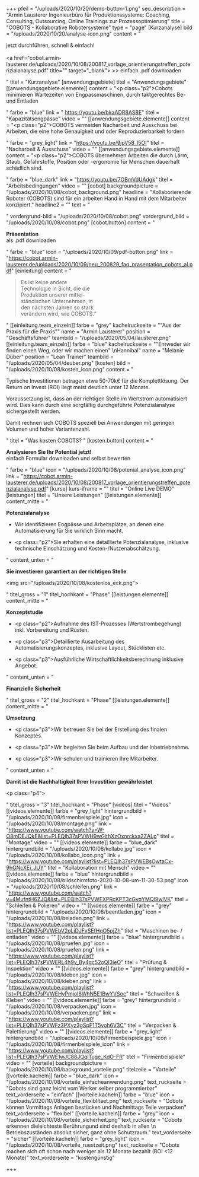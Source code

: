 +++
pfeil = "/uploads/2020/10/20/demo-button-1.png"
seo_description = "Armin Lausterer Ingenieurbüro für Produktionssysteme: Coaching, Consulting, Outsourcing, Online Trainings zur Prozessoptimierung"
title = "COBOTS - Kollaborative Robotersysteme"
type = "page"
[Kurzanalyse]
bild = "/uploads/2020/10/20/analyse-icon.png"
content = "<p>jetzt durchführen, schnell &amp; einfach!<br> <br><a href=\"cobot.armin-lausterer.de/uploads/2020/10/08/200817_vorlage_orientierungstreffen_potenzialanalyse.pdf\" title=\"\" target=\"_blank\"> &gt;&gt; einfach .pdf downloaden</a></p>"
titel = "Kurzanalyse"
[anwendungsgebiete]
titel = "Anwendungsgebiete"
[[anwendungsgebiete.elemente]]
content = "<p class=\"p2\">Cobots minimieren Wartezeiten von Engpassmaschinen, durch taktgerechtes Be- und Entladen</p>"
farbe = "blue"
link = " https://youtu.be/bkaADR8AS8E"
titel = "Kapazitätsengpässe"
video = ""
[[anwendungsgebiete.elemente]]
content = "<p class=\"p2\">COBOTS vermeiden Nacharbeit und Ausschuss bei Arbeiten, die eine hohe Genauigkeit und oder Reproduzierbarkeit fordern</p>"
farbe = "grey_light"
link = "https://youtu.be/9jpV58_l5OI"
titel = "Nacharbeit & Ausschuss"
video = ""
[[anwendungsgebiete.elemente]]
content = "<p class=\"p2\">COBOTS übernehmen Arbeiten die durch Lärm, Staub, Gefahrstoffe, Position oder -ergonomie für Menschen dauerhaft schädlich sind.</p>"
farbe = "blue_dark"
link = "https://youtu.be/7OBmVdUAdgk"
titel = "Arbeitsbedingungen"
video = ""
[cobot]
backgroundpicture = "/uploads/2020/10/08/cobot_background.png"
headline = "Kollaborierende Roboter (COBOTS) sind für ein arbeiten Hand in Hand mit dem Mitarbeiter konzipiert."
headline2 = ""
text = "<p></p>"
vordergrund-bild = "/uploads/2020/10/08/cobot.png"
vordergrund_bild = "/uploads/2020/10/08/cobot.png"
[cobot.button]
content = "<p><strong>Präsentation<br></strong>als .pdf downloaden</p>"
farbe = "blue"
icon = "/uploads/2020/10/09/pdf-button.png"
link = "https://cobot.armin-lausterer.de/uploads/2020/10/09/neu_200829_faq_prasentation_cobots_al.pdf"
[einleitung]
content = "<blockquote><p>Es ist keine andere <br> Technologie in Sicht, die die <br> Produktion unserer mittel-<br> ständischen Unternehmen, in <br> den nächsten Jahren so stark <br> verändern wird, wie COBOTS.“</p></blockquote>"
[[einleitung.team_einzeln]]
farbe = "grey"
kachelruckseite = "\"Aus der Praxis für die Praxis\""
name = "Armin Lausterer"
position = "Geschäftsführer"
teambild = "/uploads/2020/05/04/lausterer.png"
[[einleitung.team_einzeln]]
farbe = "blue"
kachelruckseite = "\"Entweder wir finden einen Weg, oder wir machen einen\"  \nHannibal"
name = "Melanie Düber"
position = "Lean Trainer"
teambild = "/uploads/2020/05/04/deuber.png"
[kosten]
bild = "/uploads/2020/10/08/kosten_icon.png"
content = "<p>Typische Investitionen betragen etwa 50-70k€ für die Komplettlösung. Der Return on Invest (ROI) liegt meist deutlich unter 12 Monate. </p><p>Voraussetzung ist, dass an der richtigen Stelle im Wertstrom automatisiert wird. Dies kann durch eine sorgfältig durchgeführte Potenzialanalyse sichergestellt werden. </p><p>Damit rechnen sich COBOTS speziell bei Anwendungen mit geringen Volumen und hoher Variantenzahl.</p>"
titel = "Was kosten COBOTS? "
[kosten.button]
content = "<p><strong>Analysieren Sie Ihr Potential jetzt!<br></strong>einfach Formular downloaden und selbst bewerten</p>"
farbe = "blue"
icon = "/uploads/2020/10/08/potenial_analyse_icon.png"
link = "https://cobot.armin-lausterer.de/uploads/2020/10/08/200817_vorlage_orientierungstreffen_potenzialanalyse.pdf"
[kurse]
kurs-iframe = ""
titel = "Online Live DEMO"
[leistungen]
titel = "Unsere Leistungen"
[[leistungen.elemente]]
content_mitte = "<p><strong>Potenzialanalyse </strong></p><ul><li><p>Wir identifizieren Engpässe und Arbeitsplätze, an denen eine Automatisierung für Sie wirklich Sinn macht.</p></li><li><p class=\"p2\">Sie erhalten eine detaillierte Potenzialanalyse, inklusive technische Einschätzung und Kosten-/Nutzenabschätzung.</p></li></ul>"
content_unten = "<p><strong>Sie investieren garantiert an der richtigen Stelle</strong></p><p><img src=\"/uploads/2020/10/08/kostenlos_eck.png\"></p>"
titel_gross = "1"
titel_hochkant = "Phase"
[[leistungen.elemente]]
content_mitte = "<p><strong>Konzeptstudie</strong></p><ul><li><p class=\"p2\">Aufnahme des IST-Prozesses (Wertstrombegehung) inkl. Vorbereitung und Rüsten.</p></li><li><p class=\"p3\">Detaillierte Ausarbeitung des Automatisierungskonzeptes, inklusive Layout, Stücklisten etc.</p></li><li><p class=\"p3\">Ausführliche Wirtschaftlichkeitsberechnung inklusive Angebot.</p></li></ul>"
content_unten = "<p><strong>Finanzielle Sicherheit</strong></p>"
titel_gross = "2"
titel_hochkant = "Phase"
[[leistungen.elemente]]
content_mitte = "<p><strong>Umsetzung</strong></p><ul><li><p class=\"p3\">Wir betreuen Sie bei der Erstellung des finalen Konzeptes.</p></li><li><p class=\"p3\">Wir begleiten Sie beim Aufbau und der Inbetriebnahme.</p></li><li><p class=\"p3\">Wir schulen und trainieren Ihre Mitarbeiter.</p></li></ul>"
content_unten = "<p><strong>Damit ist die Nachhaltigkeit Ihrer Investition gewährleistet</strong></p><p class=\"p4\"></p>"
titel_gross = "3"
titel_hochkant = "Phase"
[videos]
titel = "Videos"
[[videos.elemente]]
farbe = "grey_light"
hintergrundbild = "/uploads/2020/10/08/firmenbeispiele.jpg"
icon = "/uploads/2020/10/08/montage.png"
link = "https://www.youtube.com/watch?v=W-O8mDEJQkE&list=PLEQlh37sPVWH9wGithXzOxnrckxa2ZALp"
titel = "Montage"
video = ""
[[videos.elemente]]
farbe = "blue_dark"
hintergrundbild = "/uploads/2020/10/08/kollabo.jpg"
icon = "/uploads/2020/10/08/kollabo_icon.png"
link = "https://www.youtube.com/playlist?list=PLEQlh37sPVWEBsOwtaCx-9hGNcXEi_JUY"
titel = "Kollaboration mit Mensch"
video = ""
[[videos.elemente]]
farbe = "blue"
hintergrundbild = "/uploads/2020/10/08/bildschirmfoto-2020-10-08-um-11-30-53.png"
icon = "/uploads/2020/10/08/schleifen.png"
link = "https://www.youtube.com/watch?v=4MufntH6ZJQ&list=PLEQlh37sPVWFXPRcKPT3cGvqYMQl9wlVK"
titel = "Schleifen & Polieren"
video = ""
[[videos.elemente]]
farbe = "grey"
hintergrundbild = "/uploads/2020/10/08/beentladen.jpg"
icon = "/uploads/2020/10/08/beladen.png"
link = "https://www.youtube.com/playlist?list=PLEQlh37sPVWEbV2oLjDJFvSEfHqO5pjZh"
titel = "Maschinen be- / entladen"
video = ""
[[videos.elemente]]
farbe = "blue"
hintergrundbild = "/uploads/2020/10/08/pruefen.jpg"
icon = "/uploads/2020/10/08/pruefen.png"
link = "https://www.youtube.com/playlist?list=PLEQlh37sPVWERL4h9v_By4gc52oQI3ieO"
titel = "Prüfung & Inspektion"
video = ""
[[videos.elemente]]
farbe = "grey"
hintergrundbild = "/uploads/2020/10/08/kleben.jpg"
icon = "/uploads/2020/10/08/kleben.png"
link = "https://www.youtube.com/playlist?list=PLEQlh37sPVWEHyPmjoI8WhN5E1BwYVSoc"
titel = "Schweißen & Kleben"
video = ""
[[videos.elemente]]
farbe = "grey"
hintergrundbild = "/uploads/2020/10/08/verpacken.jpg"
icon = "/uploads/2020/10/08/verpacken.png"
link = "https://www.youtube.com/playlist?list=PLEQlh37sPVWFz3PXyz3gSpF1T5voh6V3C"
titel = "Verpacken & Palettierung"
video = ""
[[videos.elemente]]
farbe = "grey_light"
hintergrundbild = "/uploads/2020/10/08/firmenbeispiele.jpg"
icon = "/uploads/2020/10/08/firmenbeispiele_icon"
link = "https://www.youtube.com/playlist?list=PLEQlh37sPVWE1wJC88JQqlTuge_KdO-FR"
titel = "Firmenbeispiele"
video = ""
[vorteile]
backgroundpicture = "/uploads/2020/10/08/background_vorteile.png"
titelzeile = "Vorteile"
[[vorteile.kacheln]]
farbe = "blue_dark"
icon = "/uploads/2020/10/08/vorteile_einfacheanwendung.png"
text_ruckseite = "Cobots sind ganz leicht vom Werker selber programmierbar"
text_vorderseite = "einfach"
[[vorteile.kacheln]]
farbe = "blue"
icon = "/uploads/2020/10/08/vorteile_flexiblitaet.png"
text_ruckseite = "Cobots können Vormittags Anlagen bestücken und Nachmittags Teile verpacken"
text_vorderseite = "flexibel"
[[vorteile.kacheln]]
farbe = "grey"
icon = "/uploads/2020/10/08/vorteile_sicherheit.png"
text_ruckseite = "Cobots erkennen dieleichteste Berührungund sind deshalb in allen   \n Betriebszuständen absolut sicher, ganz ohne Schutzraum."
text_vorderseite = "sicher"
[[vorteile.kacheln]]
farbe = "grey_light"
icon = "/uploads/2020/10/08/vorteile_ruestzeit.png"
text_ruckseite = "Cobots machen sich oft schon nach weniger als 12 Monate bezahlt  (ROI <12 Monate)"
text_vorderseite = "kostengünstig"

+++
